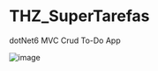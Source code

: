 # THZ_SuperTarefas
dotNet6 MVC Crud To-Do App

![image](https://github.com/lucasmrthomaz/THZ_SuperTarefas/assets/11547508/127c61d8-9770-4c24-8599-6e612559d097)
